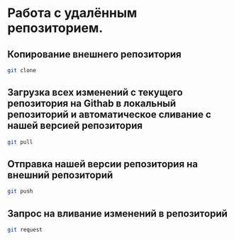 # Работа с удалённым репозиторием.

## Копирование внешнего репозитория

```sh
git clone
```

## Загрузка всех изменений с текущего репозитория на Githab в локальный репозиторий и автоматическое сливание с нашей версией репозитория

```sh
git pull
```
## Отправка нашей версии репозитория на внешний репозиторий

```sh
git push
```

## Запрос на вливание изменений в репозиторий

```sh
git request
```
